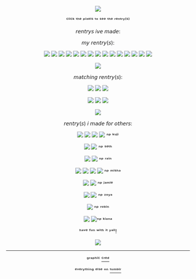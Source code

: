 <div align="center">

![](https://64.media.tumblr.com/5c4bd741b972bfde01db68b74d36ba5b/8b5e717c4b380cb5-6d/s400x600/cd228a7e8b4c8d25f0d4de8ad0d0c2e5c1cdaeab.pnj)


ᶜˡⁱᶜᵏ ᵗʰᵉ ᵖⁱˣᵉˡˢ ᵗᵒ ˢᵉᵉ ᵗʰᵉ ʳᵉⁿᵗʳʸ⁽ˢ⁾

𝘳𝘦𝘯𝘵𝘳𝘺𝘴 𝘪𝘷𝘦 𝘮𝘢𝘥𝘦:

𝘮𝘺 𝘳𝘦𝘯𝘵𝘳𝘺(𝘴):

[![](https://64.media.tumblr.com/02a89f8f33d116682a7e0ee53e78a4b2/7b43ae899b7504d8-64/s75x75_c1/52d1a469a4aa4578039324276b2e790d2f5cc91d.gifv)](https://rentry.co/FurinaTheFontaine)
[![](https://64.media.tumblr.com/c38209de613a00ae5770d013e6735edc/f550c28c5f78d19a-e7/s75x75_c1/5e739c5388a347b29a63243949a33954176908bf.gifv)](https://rentry.co/aventthefountain)
[![](https://64.media.tumblr.com/0d5dfeb91ee81c72aa6749349dc8db01/d9a333d859a5147e-7d/s75x75_c1/c8730e6378f0e518b8fddb8d5e6ad9333388b636.gifv)](https://rentry.co/marchthefontain)
[![](https://64.media.tumblr.com/af084257733df3b120d2cdd681b82335/8f2c33dff79370d2-6c/s75x75_c1/bd52427435efa40f87b336c331218174370378fd.gifv)](https://rentry.co/Kianathefontain)
[![](https://64.media.tumblr.com/6a3d7f82ae80c5d83fa8222053491162/a6414b1ef8b29068-b3/s75x75_c1/f042253e137a04fd60d837e5a87f6ab914aaf446.gifv)](https://rentry.co/SeeleTheFountain)
[![](https://64.media.tumblr.com/93fcc5f9ce834961539fb2b801c60208/346ba69c2feb4339-fe/s75x75_c1/4c60504b5638045efab55140f52d84f95ba7bbef.gifv)](https://rentry.co/DanHengTheFountain)
[![](https://64.media.tumblr.com/b2d94e36e5c2a8605854cb22855b5228/7709ffd679871115-3d/s75x75_c1/33f20d4c189778acf40f98c14c25449fed887660.gifv)](https://rentry.co/HoyoWheniCatchYouHoyo)
[![](https://64.media.tumblr.com/ab80c5a9f51af5b90aa553e35355d93c/3638b07012321aa3-58/s75x75_c1/af2bd5beb9a64d1c0c83bb1734f223e13dd7829a.gifv)](https://rentry.co/hsrpaths)
[![](https://64.media.tumblr.com/5cc6c82fc178be2079c3b6ce49dc3821/3d332a2c3bf70072-97/s75x75_c1/b7ff5467747becae3e538baf98eda4b19c4c4e53.gifv)](https://rentry.co/randomstuffs)
[![](https://64.media.tumblr.com/ffdbf7bc7e598996d9298cd38d7b83ea/129921e9bfa8c2a3-fe/s75x75_c1/dbbcd156e108f04552c517eda3098ed494d94b6f.gifv)](https://rentry.co/rosetry)
[![](https://64.media.tumblr.com/d63bb00ec51c7def76ffabec5de9d38d/2e5cb582a4a27d66-2f/s75x75_c1/0fc99ce9588bb305d49b72185480255a980c673d.gifv)](https://rentry.co/roseubs)
[![](https://64.media.tumblr.com/b53e05b929fb7c9dd7e9b0d5e6c9d6be/72bce77454e127ed-05/s75x75_c1/eb00cc875ad37dd10a606cb28ae0e245c2bdd5b1.gifv)](https://rentry.co/dhilmarch)
[![](https://64.media.tumblr.com/3daf49bac1df77e98ccd86bd91029faa/d072aa7bfa55c889-1c/s75x75_c1/323c81510234358eceee793f6607830275c9e7e9.gifv)](https://rentry.co/promisedfuture)
[![](https://64.media.tumblr.com/c195937cd0ba0f65226b456a4aec92e2/9dca37cc387b4b86-44/s75x75_c1/34794f676629b1793f57769b39d9b0ef78d578be.gifv)](https://rentry.co/dayofkakava)
[![](https://64.media.tumblr.com/31638ab32cc7c85ba10d396f94a34dd0/4720c94c0b561795-1d/s75x75_c1/4e3453c7aac02a8f02fdc153a3bc6073d3daf976.gifv)](https://rentry.co/unfinishedshow)


![](https://64.media.tumblr.com/9cf948dd0d62415f34ab59f718cf1916/8b5e717c4b380cb5-4a/s250x400/4d2f593dd5fca9b4260e2410ff0b4415f72724f1.pnj)


𝘮𝘢𝘵𝘤𝘩𝘪𝘯𝘨 𝘳𝘦𝘯𝘵𝘳𝘺(𝘴):

[![](https://64.media.tumblr.com/3ca64d5a6ded6c3268ae6d45b4f54845/2fd1781c280245c1-06/s75x75_c1/cc06f5f23b37d1468a29a77083271c5cceb46f0e.gifv)](https://rentry.co/Divination_Commission)
[![](https://64.media.tumblr.com/66fadce691585314f9fa5b16482dcb77/c14378824fd1614e-5f/s75x75_c1/2cdadbf9374cc12e32ec74a1b6c10c8e660a9509.gifv)](https://rentry.co/Doctors_luck)
[![](https://64.media.tumblr.com/faf1f3e6152f7cfab93252704f2f8a0f/c82d8a07614a5c27-1d/s75x75_c1/ce9ec6026e3333fca096b54d8a29521f7ff6daf2.gifv)](https://rentry.co/ChildrenOfHalovian)

[![](https://64.media.tumblr.com/1c7b7ce14c30591acd981d285bfe4e65/b446c5c66747859d-f0/s75x75_c1/54c4d33c4b9a3fb558428cde8a71bdc235bba98b.gifv)](https://rentry.co/Marchrose)
[![](https://64.media.tumblr.com/5bcb1f61012ff790bf7b15ba3f21a706/7709ffd679871115-6c/s75x75_c1/c94630b5049a5cb8bf823a56f43a1d326ee499c2.gifv)](https://rentry.co/danhengkuji)
[![](https://64.media.tumblr.com/eae7463a0e483b009f9bff59e5de9a8c/8851735f23cf5f73-1e/s75x75_c1/f98c602f5b548ccc88a4a8557bb23101095a95ed.gifv)](https://rentry.co/stellezoya)


![](https://64.media.tumblr.com/9cf948dd0d62415f34ab59f718cf1916/8b5e717c4b380cb5-4a/s250x400/4d2f593dd5fca9b4260e2410ff0b4415f72724f1.pnj)



𝘳𝘦𝘯𝘵𝘳𝘺(𝘴) 𝘪 𝘮𝘢𝘥𝘦 𝘧𝘰𝘳 𝘰𝘵𝘩𝘦𝘳𝘴:

[![](https://64.media.tumblr.com/60d0195f0814c3a1d1816a9979404c20/04dfb8c512e3f807-27/s75x75_c1/aecd8d1ef41507106b2cb69b5f7a479d8f6c4029.gifv)](https://rentry.co/kujihehe)
[![](https://64.media.tumblr.com/845e1b3fec1b08d6470842f26e0794ab/4ebe151b092f0f90-03/s75x75_c1/49b7be3d8b52b6cf84a8f65d4df5a50305505492.gifv)](https://rentry.co/Th3Kxka)
[![](https://64.media.tumblr.com/db8493e5fc43a1a2fe9ce458dbae8aa1/c13498b094a7c521-33/s75x75_c1/111e62b36a94c88f0bd99ef0c0f2512da2142289.gifv)](https://rentry.co/Intro_kxka)
[![](https://64.media.tumblr.com/4bdd64c156072dda33c5d6627af85106/1e23f319f5c75d24-0e/s75x75_c1/4cb90f3c91a5cfeb9f8e53268af6aad0b0a6c01c.pnj)](https://rentry.co/KUJISTOAST) ⁿᵖ ᵏᵘʲⁱ

[![](https://64.media.tumblr.com/c4b6e200bba83c8499694357c5fdd768/30b158152b64b0f7-ea/s75x75_c1/8d55cc4379109493bc5984b41e3416ba6df7adc1.gifv)](https://rentry.co/sethrentrywow)
[![](https://64.media.tumblr.com/cb8df6dad8d87487c0099b8662dff515/b35afcc33bb88749-c4/s75x75_c1/6d3eabbf7675eb8ddae14c4e19c37fd1ca5592a9.gifv)](https://rentry.co/Goldntears)  ⁿᵖ ˢᵉᵗʰ

[![](https://64.media.tumblr.com/898dd259b5bfe749b37fb2961204a5b6/346ba69c2feb4339-7b/s75x75_c1/9df7d1d616070c446fbca32a1f4b41e6308b5307.gifv)](https://rentry.co/Rainleaf22) 
[![](https://64.media.tumblr.com/03fcf88fea74d5509e3db2ecd77edaa1/d6cfdba148c366a9-ef/s75x75_c1/de6993a9e40c1180f27b10836c0dbefb024f48cd.gifv)](https://rentry.co/Rainntry) ⁿᵖ ʳᵃⁱⁿ

[![](https://64.media.tumblr.com/974e67db6d4b8fb2bd7dc5c884e7ff76/3c2c210dbc46ea24-72/s75x75_c1/999ac53bd3908424368046bc21e6b081a7cdb92d.gifv)](https://rentry.co/Mishdust)
[![](https://64.media.tumblr.com/745ce0a0a7feb2d9868cba7f4e2d2b05/5b6f75a9fd65b017-d9/s75x75_c1/45a0f3dd435bea9e340c9f732265c2c944eeaea0.gifv)](https://rentry.co/ThatOneTherian)
[![](https://64.media.tumblr.com/445ada9c7b0c563bb49171c4b10b728d/f906645b1342aa28-6d/s75x75_c1/a2498ad45ab7140a83b5dead6a984a2bc126314e.gifv)](https://rentry.co/nikomish)
[![](https://64.media.tumblr.com/357016c72b558d36eb010b65df5b20a6/8851735f23cf5f73-a4/s75x75_c1/3c7a8246f4ce63391830649aa7c871f8b3170ba8.gifv)](https://rentry.co/KindlyMiquella) ⁿᵖ ᵐⁱˢʰᵃ

[![](https://64.media.tumblr.com/3443d282e1bbf2115021445057754968/7ff15572939cc448-d0/s75x75_c1/5f142c02375aea7ddc2bc87ed18f1c645c26fad1.gifv)](https://rentry.co/jamierentr)
[![](https://64.media.tumblr.com/0b9ce766670a2c78821b43caf5d81220/da5d8d7ce785812c-70/s75x75_c1/abd58033b27f67d0438d1c50e3538e566b5617b1.gifv)](https://rentry.co/loonJamie) ⁿᵖ ʲᵃᵐⁱᵉ

[![](https://64.media.tumblr.com/5c22f669fa5b54deba6738b30e318604/677352c2cfecb1b5-f2/s75x75_c1/6efd6f80160dc0da5ad871a208c9d5df8ca57d60.gifv)](https://rentry.co/Alicefpeofficial)
[![](https://64.media.tumblr.com/7b23c4e312dfe56a7038549555ad9c5d/09b0656ab042c182-e2/s75x75_c1/e7c47126bce8737d2754af6066ccc4409489de9e.gifv)](https://rentry.co/ZoyaALICE) ⁿᵖ ᶻᵒʸᵃ

[![](https://64.media.tumblr.com/a03dd1ec6198a37555607d79ea827340/73ba3e95d9991f31-e0/s75x75_c1/c536f78cc86b1ba17c6c22117f8b0e98fbb8d764.gifv)](https://rentry.co/HalovianSingerose) ⁿᵖ ʳᵒᵇⁱⁿ

[![](https://64.media.tumblr.com/8b49d076724046846414a2b28576abf0/8851735f23cf5f73-c9/s75x75_c1/316ec6ee9e487efe7aca312dd7d8ad747aecd2b1.gifv)](https://rentry.co/Luminescentes)
[![](https://64.media.tumblr.com/699ec678b08e3f777f6016f1d44f7328/30b158152b64b0f7-8f/s75x75_c1/d76af24204c73c61b3ca637359a18938e120088e.gifv)](https://rentry.co/luminousky)ⁿᵖ ᵏⁱᵃⁿᵃ

ʰᵃᵛᵉ ᶠᵘⁿ ʷⁱᵗʰ ⁱᵗ ʸᵃˡˡ!

![](https://64.media.tumblr.com/9cf948dd0d62415f34ab59f718cf1916/8b5e717c4b380cb5-4a/s250x400/4d2f593dd5fca9b4260e2410ff0b4415f72724f1.pnj)

--- 
ᵍʳᵃᵖʰⁱᶜ [ᶜʳᵉᵈ](https://www.tumblr.com/hrlyqueen)

ᵉᵛᵉʳʸᵗʰⁱⁿᵍ ᵉˡˢᵉ ᵒⁿ [ᵗᵘᵐᵇˡʳ](https://www.tumblr.com)
